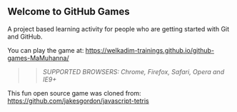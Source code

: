 ## Welcome to GitHub Games

A project based learning activity for people who are getting started with Git and GitHub.

You can play the game at: https://welkadim-trainings.github.io/github-games-MaMuhanna/

>> _*SUPPORTED BROWSERS*: Chrome, Firefox, Safari, Opera and IE9+_

This fun open source game was cloned from: https://github.com/jakesgordon/javascript-tetris
